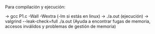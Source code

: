 Para compilación y ejecución:

-> gcc P1.c -Wall -Wextra (-lm si estás en linux)
-> ./a.out   (ejecución)
-> valgrind --leak-check=full ./a.out     (Ayuda a encontrar fugas de memoria, accesos inválidos y problemas de gestión de memoria)
